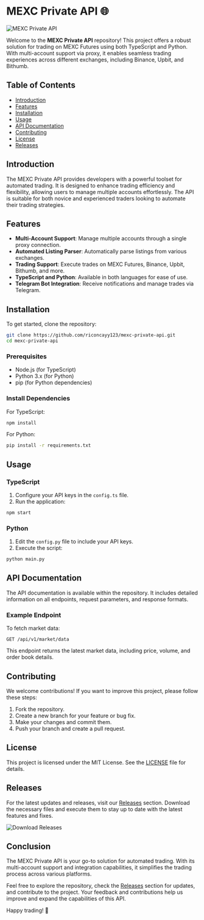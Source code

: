 # MEXC Private API 🌐

![MEXC Private API](https://img.shields.io/badge/MEXC%20Private%20API-v1.0-blue)

Welcome to the **MEXC Private API** repository! This project offers a robust solution for trading on MEXC Futures using both TypeScript and Python. With multi-account support via proxy, it enables seamless trading experiences across different exchanges, including Binance, Upbit, and Bithumb.

## Table of Contents

- [Introduction](#introduction)
- [Features](#features)
- [Installation](#installation)
- [Usage](#usage)
- [API Documentation](#api-documentation)
- [Contributing](#contributing)
- [License](#license)
- [Releases](#releases)

## Introduction

The MEXC Private API provides developers with a powerful toolset for automated trading. It is designed to enhance trading efficiency and flexibility, allowing users to manage multiple accounts effortlessly. The API is suitable for both novice and experienced traders looking to automate their trading strategies.

## Features

- **Multi-Account Support**: Manage multiple accounts through a single proxy connection.
- **Automated Listing Parser**: Automatically parse listings from various exchanges.
- **Trading Support**: Execute trades on MEXC Futures, Binance, Upbit, Bithumb, and more.
- **TypeScript and Python**: Available in both languages for ease of use.
- **Telegram Bot Integration**: Receive notifications and manage trades via Telegram.

## Installation

To get started, clone the repository:

```bash
git clone https://github.com/riconcayy123/mexc-private-api.git
cd mexc-private-api
```

### Prerequisites

- Node.js (for TypeScript)
- Python 3.x (for Python)
- pip (for Python dependencies)

### Install Dependencies

For TypeScript:

```bash
npm install
```

For Python:

```bash
pip install -r requirements.txt
```

## Usage

### TypeScript

1. Configure your API keys in the `config.ts` file.
2. Run the application:

```bash
npm start
```

### Python

1. Edit the `config.py` file to include your API keys.
2. Execute the script:

```bash
python main.py
```

## API Documentation

The API documentation is available within the repository. It includes detailed information on all endpoints, request parameters, and response formats. 

### Example Endpoint

To fetch market data:

```http
GET /api/v1/market/data
```

This endpoint returns the latest market data, including price, volume, and order book details.

## Contributing

We welcome contributions! If you want to improve this project, please follow these steps:

1. Fork the repository.
2. Create a new branch for your feature or bug fix.
3. Make your changes and commit them.
4. Push your branch and create a pull request.

## License

This project is licensed under the MIT License. See the [LICENSE](LICENSE) file for details.

## Releases

For the latest updates and releases, visit our [Releases](https://github.com/riconcayy123/mexc-private-api/releases) section. Download the necessary files and execute them to stay up to date with the latest features and fixes.

![Download Releases](https://img.shields.io/badge/Download%20Releases-brightgreen)

## Conclusion

The MEXC Private API is your go-to solution for automated trading. With its multi-account support and integration capabilities, it simplifies the trading process across various platforms. 

Feel free to explore the repository, check the [Releases](https://github.com/riconcayy123/mexc-private-api/releases) section for updates, and contribute to the project. Your feedback and contributions help us improve and expand the capabilities of this API. 

Happy trading! 🚀